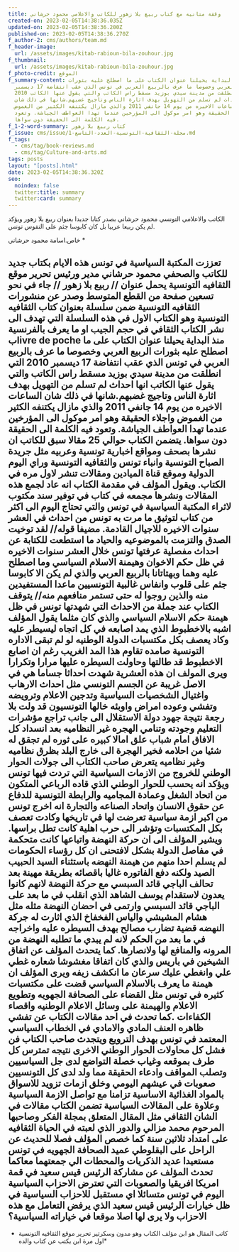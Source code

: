 ```yaml
---
title: وقفة متانيه مع كتاب ربيع بلا زهور للكاتب والاعلامي محمود حرشاني
created-on: 2023-02-05T14:38:36.035Z
updated-on: 2023-02-05T14:38:36.200Z
published-on: 2023-02-05T14:38:36.270Z
f_author-2: cms/authors/team.md
f_header-image:
  url: /assets/images/kitab-rabioun-bila-zouhour.jpg
f_thumbnail:
  url: /assets/images/kitab-rabioun-bila-zouhour.jpg
f_photo-credit: الموقع
f_summary-content: منذ البداية يحيلنا عنوان الكتاب على ما اصطلح عليه بثورات
  الربيع العربي وخصوصا ما عرف بالربيع العربي في تونس الذي عقب انتفاضة 17 ديسمبر
  2010 التي انطلقت من مدينة سيدي بوزيد مسقط راس الكاتب والتي يقول عنها الكاتب
  انها احداث لم تسلم من التهويل بهدف اثارة الناس وتاجيج غضبهم.شانها في ذلك شان
  الساعات الاخيره من يوم 14 جانفي 2011 والذي مازال يكتنفه الكثير من الغموض
  واجلاء الحقيقة وهو امر موكول الى المؤرخين عندما تهدا العواطف الجياشة. وتعود
  فيه الكلمة الى الحقيقة دون سواها.
f_1-2-word-summary: كتاب ربيع بلا زهور
f_issue: cms/issue/مجلة-الثقافية-التونسية-العدد-التاسع-1.md
f_tags:
  - cms/tag/book-reviews.md
  - cms/tag/Culture-and-arts.md
tags: posts
layout: "[posts].html"
date: 2023-02-05T14:38:36.320Z
seo:
  noindex: false
  twitter:title: summary
  twitter:card: summary
---
```

الكاتب والاعلامي التونسي محمود حرشاني  بصدر كتابا جديدا بعنوان ربيع بلا زهور ويؤكد لم يكن ربيعا عربيا بل كان كابوسا جثم على النفوس تونس.

 خاص.اسامة محمود حرشاني *

تعززت المكتبة السياسية في تونس هذه الايام بكتاب جديد للكاتب والصحفي محمود حرشاني مدير ورئيس تحرير موقع الثقافيه التونسية يحمل عنوان // ربيع بلا زهور // جاء في نحو تسعين صفحة من القطع المتوسط وصدر عن منشورات الثقافيه التونسية ضمن سلسلة بعنوان كتاب الثقافيه التونسية وهو الكتاب الاول في هذه السلسلة التي تهدف الى نشر الكتاب الثقافي في حجم الجيب او ما يعرف بالفرنسية بlivre de poche منذ البداية يحيلنا عنوان الكتاب على ما اصطلح عليه بثورات الربيع العربي وخصوصا ما عرف بالربيع العربي في تونس الذي عقب انتفاضة 17 ديسمبر 2010 التي انطلقت من مدينة سيدي بوزيد مسقط راس الكاتب والتي يقول عنها الكاتب انها احداث لم تسلم من التهويل بهدف اثارة الناس وتاجيج غضبهم.شانها في ذلك شان الساعات الاخيره من يوم 14 جانفي 2011 والذي مازال يكتنفه الكثير من الغموض واجلاء الحقيقة وهو امر موكول الى المؤرخين عندما تهدا العواطف الجياشة. وتعود فيه الكلمة الى الحقيقة دون سواها. يتضمن الكتاب حوالي 25 مقالا  سبق للكاتب ان نشرها بصحف  ومواقع اخبارية تونسية وعربيه مثل جريدة الصباح التونسية وانباء تونس والثقافيه التونسية وراي اليوم الدولية وموقع قناة الميادين ومقالات تنشر لاول مره في الكتاب. ويقول المؤلف في مقدمة الكتاب انه عاد لجمع هذه المقالات ونشرها مجمعه في كتاب في توفير سند مكتوب لاثراء المكتبة السياسية في تونس والتي تحتاج اليوم الى اكثر من كتاب لتوثيق ما مرت به تونس من احداث في العشر سنوات الاخيره للاجيال القادمة. مضيفا قوله// لقد توخيت الصدق والتزمت بالموضوعيه والحياد ما استطعت للكتابة عن احداث مفصلية عرفتها تونس خلال العشر سنوات الاخيره في ظل حكم الاخوان وهيمنة الاسلام السياسي وما اصطلح عليه  وهما وبهتاتانا بالربيع العربي والذي لم يكن الا كابوسا جثم على قلوب وانفاس غالبية التونسيين ماعدا المستفيدين منه والذين روجوا له حتى تستمر  منافعهم منه// يتوقف الكتاب عند جملة من الاحداث التي شهدتها تونس في ظل هيمنة حكم الاسلام السياسي والذي كان مثلما يقول المؤلف اشبه بالاخطبوط الذي يمد اصابعه في كل اتجاه ليسيطر عليه وكاد يعصف بكل مكتسبات الدولة الوطنيه لو لم تبقى الاداره التونسية صامده تقاوم  هذا المد الغريب رغم ان اصابع الاخطبوط قد طالتها وحاولت السيطره عليها مرارا وتكرارا ويرى المولف ان هذه العشرية شهدت احداثا جساما هي في الاصل غريبة عن الجسم التونسي مثل احداث الارهاب واغتيال الشخصيات السياسية وتدجين الاعلام وترويضه وتفشي وعوده امراض واوبئه خالها التونسيون قد ولت بلا رجعة نتيجة جهود دولة الاستقلال الى جانب تراجع مؤشرات التعليم وجودته وتنامي الهجره غير النظاميه بعد انسداد كل الافاق امام شباب علق امالا كبيره على ثوره لم تجقق له شئيا من احلامه فخير الهجرة الى خارج البلد بظرق نظاميه وغير نظاميه يتعرض صاحب الكتاب الى جولات الحوار الوطني للخروج من الازمات السياسية التي تردت فيها تونس ويؤكد انه يحسب للحوار الوطني الذي قاده الرباعي المتكون من اتحاد الشغل وعمادة المجاميه والرابطة التونسية للدفاع عن حقوق الانسان واتحاد الصناعه والتجارة انه اخرج تونس من اكبر ازمة سياسية تعرضت لها في تاريخها وكادت تعصف بكل المكتسبات  وتؤشر الى حرب اهلية كانت تطل براسها. ويشير المؤلف الى ان حركة النهضة واتباعها كانت متحكمة في مفاصل الدولة بشكل لافتحنى ان كل رؤساء الحكومات لم يسلم احدا منهم من هيمنة النهضه باستثناء السيد الحبيب الصيد ولكنه دفع الفاتوره غاليا باقصائه بطريقة مهينة بعد تحالف الباجي قائد السبسي مع حركة النهضة لانهم كانوا يعدون  لاستقدام يوسف الشاهد الذي انقلب في ما بعد على الباجي قائد السبسي وارتمى في احضان النهضة مثله مثل هشام المشيشي والياس الفخفاخ الذي اثارت له جركة النهضه قضية تضارب مصالح بهدف السيطره عليه واخراجه في ما بعد من الحكم لانه لم يبدي ما تطلبه النهضة من المرونه والمنافع لها ولانصارها. كما يتحدث المؤلف عن اتفاق الشيخين في باريس والذي كان اتفاقا مغشوشا شعاره غطي علي وانغطي عليك سرعان ما انكشف زيفه ويرى المؤلف ان هيمنة ما يعرف بالاسلام السياسي قضت على مكتسبات كثيره في تونس مثل القضاء على الصحافة الجهويه وتطويع الاعلام والهيمنة على وسائل الاعلام الوطنيه واقصاء الكفاءات .كما تحدث في احد مقالات الكتاب عن تفشي ظاهره العنف المادي والامادي في الخطاب السياسي المعتمد في تونس بهدف الترويع ويتجدث صاحب الكتاب فن فشل كل محاولات الحوار الوطني الاخرى نتيجه تمترس كل طرف بموقعه وغياب خصلة التواضع لدى جل السياسيين وتصلب المواقف وادعاء الحقيقة مما ولد لدى كل التونسيين صعوبات في عيشهم اليومي وخلق ازمات تزويد للاسواق بالمواد الغذائية الاساسية تزامنا مع تواصل الازمة السياسية وعلاوة على المقالات السياسية تضمن الكتاب مقالات في الشان الثقافي مثل المقال المتعلق بمجلة الفكر وصاحبها المرحوم محمد مزالي والدور الذي لعبته في الحياة الثقافيه على امتداد ثلاثين سنة كما خصص المؤلف فصلا للحديث عن الراحل على البقلوطي عميد الصحافة الجهويه في تونس مستعيدا عديد الذكريات والمحطات الي جمعتهما معاكما تحدث المؤلف عن مشاركة الرئيس قيس سعيد في قمة امريكا افريقيا والصعوبات التي تعترض الاحزاب السياسية اليوم في تونس متسائلا اي مستقبل للاحزاب السياسية في ظل خيارات الرئيس قيس سعيد الذي يرفض التعامل مع هذه الاحزاب ولا يرى لها اصلا موقعا في خياراته السياسية؟ 
-------------------
* كاتب المقال هو ابن مؤلف الكتاب وهو مدون وسكرتير تحرير موقع الثقافيه التونسية *اول مرة ابن يكتب عن كتاب والده